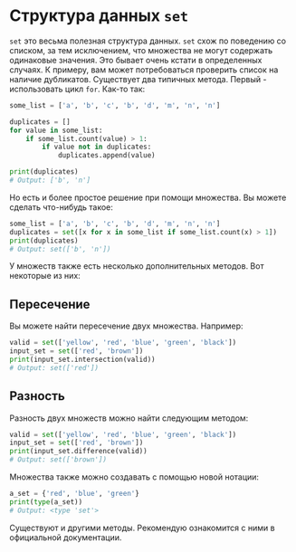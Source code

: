 # Структура данных `set`

`set` это весьма полезная структура данных. `set` схож по поведению
со списком, за тем исключением, что множества не могут содержать одинаковые
значения. Это бывает очень кстати в определенных случаях. К примеру, вам может
потребоваться проверить список на наличие дубликатов. Существует два типичных
метода. Первый - использовать цикл `for`. Как-то так:

```python
some_list = ['a', 'b', 'c', 'b', 'd', 'm', 'n', 'n']

duplicates = []
for value in some_list:
    if some_list.count(value) > 1:
        if value not in duplicates:
            duplicates.append(value)

print(duplicates)
# Output: ['b', 'n']
```

Но есть и более простое решение при помощи множества. Вы можете сделать
что-нибудь такое:

```python
some_list = ['a', 'b', 'c', 'b', 'd', 'm', 'n', 'n']
duplicates = set([x for x in some_list if some_list.count(x) > 1])
print(duplicates)
# Output: set(['b', 'n'])
```

У множеств также есть несколько дополнительных методов. Вот некоторые
из них:

## Пересечение

Вы можете найти пересечение двух множества. Например:

```python
valid = set(['yellow', 'red', 'blue', 'green', 'black'])
input_set = set(['red', 'brown'])
print(input_set.intersection(valid))
# Output: set(['red'])
```

## Разность

Разность двух множеств можно найти следующим методом:

```python
valid = set(['yellow', 'red', 'blue', 'green', 'black'])
input_set = set(['red', 'brown'])
print(input_set.difference(valid))
# Output: set(['brown'])
```

Множества также можно создавать с помощью новой нотации:

```python
a_set = {'red', 'blue', 'green'}
print(type(a_set))
# Output: <type 'set'>
```

Существуют и другими методы. Рекомендую ознакомится с ними в официальной
документации.
